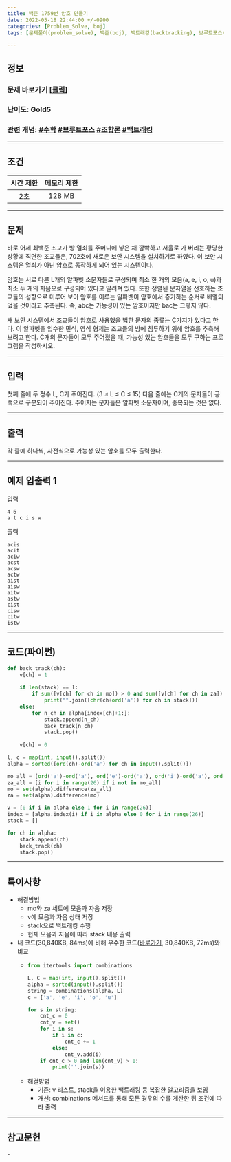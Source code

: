 ```yaml
---
title: 백준 1759번 암호 만들기
date: 2022-05-18 22:44:00 +/-0900
categories: [Problem_Solve, boj]
tags: [문제풀이(problem_solve), 백준(boj), 백트래킹(backtracking), 브루트포스(bruteforce), 수학(math), 조합론(combinatorics)]

---
```

## 정보
### 문제 바로가기 [[클릭](https://www.acmicpc.net/problem/1759)]
### 난이도: Gold5
### 관련 개념: [#수학](https://www.acmicpc.net/problemset?sort=ac_desc&algo=124) [#브루트포스](https://www.acmicpc.net/problemset?sort=ac_desc&algo=125) [#조합론](https://www.acmicpc.net/problemset?sort=ac_desc&algo=6) [#백트래킹](https://www.acmicpc.net/problemset?sort=ac_desc&algo=5) 

---
## 조건

시간 제한|메모리 제한
:---:|:---:
2초|128 MB

---
## 문제
바로 어제 최백준 조교가 방 열쇠를 주머니에 넣은 채 깜빡하고 서울로 가 버리는 황당한 상황에 직면한 조교들은, 702호에 새로운 보안 시스템을 설치하기로 하였다. 이 보안 시스템은 열쇠가 아닌 암호로 동작하게 되어 있는 시스템이다.

암호는 서로 다른 L개의 알파벳 소문자들로 구성되며 최소 한 개의 모음(a, e, i, o, u)과 최소 두 개의 자음으로 구성되어 있다고 알려져 있다. 또한 정렬된 문자열을 선호하는 조교들의 성향으로 미루어 보아 암호를 이루는 알파벳이 암호에서 증가하는 순서로 배열되었을 것이라고 추측된다. 즉, abc는 가능성이 있는 암호이지만 bac는 그렇지 않다.

새 보안 시스템에서 조교들이 암호로 사용했을 법한 문자의 종류는 C가지가 있다고 한다. 이 알파벳을 입수한 민식, 영식 형제는 조교들의 방에 침투하기 위해 암호를 추측해 보려고 한다. C개의 문자들이 모두 주어졌을 때, 가능성 있는 암호들을 모두 구하는 프로그램을 작성하시오.

---
## 입력
첫째 줄에 두 정수 L, C가 주어진다. (3 ≤ L ≤ C ≤ 15) 다음 줄에는 C개의 문자들이 공백으로 구분되어 주어진다. 주어지는 문자들은 알파벳 소문자이며, 중복되는 것은 없다.

---
## 출력
각 줄에 하나씩, 사전식으로 가능성 있는 암호를 모두 출력한다.

---
## 예제 입출력 1
입력
```
4 6
a t c i s w
```

출력
```
acis
acit
aciw
acst
acsw
actw
aist
aisw
aitw
astw
cist
cisw
citw
istw
```

---
## 코드(파이썬)
```python
def back_track(ch):
    v[ch] = 1
    
    if len(stack) == l:
        if sum([v[ch] for ch in mo]) > 0 and sum([v[ch] for ch in za]) > 1:
            print("".join([chr(ch+ord('a')) for ch in stack]))
    else:
        for n_ch in alpha[index[ch]+1:]:
            stack.append(n_ch)
            back_track(n_ch)
            stack.pop()
            
    v[ch] = 0

l, c = map(int, input().split())
alpha = sorted([ord(ch)-ord('a') for ch in input().split()])

mo_all = [ord('a')-ord('a'), ord('e')-ord('a'), ord('i')-ord('a'), ord('o')-ord('a'), ord('u')-ord('a')]
za_all = [i for i in range(26) if i not in mo_all]
mo = set(alpha).difference(za_all)
za = set(alpha).difference(mo)

v = [0 if i in alpha else 1 for i in range(26)]
index = [alpha.index(i) if i in alpha else 0 for i in range(26)]
stack = []

for ch in alpha:
    stack.append(ch)
    back_track(ch)
    stack.pop()

```

---
## 특이사항
- 해결방법
  - mo와 za 세트에 모음과 자음 저장
  - v에 모음과 자음 상태 저장
  - stack으로 백트래킹 수행
  - 현재 모음과 자음에 따라 stack 내용 출력
- 내 코드(30,840KB, 84ms)에 비해 우수한 코드([바로가기](https://www.acmicpc.net/source/43379732), 30,840KB, 72ms)와 비교
  - ```python
    from itertools import combinations

    L, C = map(int, input().split())
    alpha = sorted(input().split())
    string = combinations(alpha, L)
    c = ['a', 'e', 'i', 'o', 'u']

    for s in string:
        cnt_c = 0
        cnt_v = set()
        for i in s:
            if i in c:
                cnt_c += 1
            else:
                cnt_v.add(i)
        if cnt_c > 0 and len(cnt_v) > 1:
            print(''.join(s))
    ```
  - 해결방법
    - 기존: v 리스트, stack을 이용한 백트래킹 등 복잡한 알고리즘을 보임
    - 개선: combinations 메서드를 통해 모든 경우의 수를 계산한 뒤 조건에 따라 출력

---
## 참고문헌
\-
